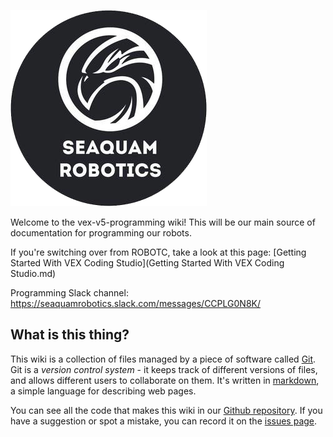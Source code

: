 ![graphical robot setup](images/searob-transparent.png)

Welcome to the vex-v5-programming wiki! This will be our main source of documentation for programming our robots.

If you're switching over  from ROBOTC, take a look at this page: [Getting Started With VEX Coding Studio](Getting Started With VEX Coding Studio.md)

Programming Slack channel: https://seaquamrobotics.slack.com/messages/CCPLG0N8K/

## What is this thing?

This wiki is a collection of files managed by a piece of software called [Git](https://git-scm.com/). Git is a _version control system_ - it keeps track of different versions of files, and allows different users to collaborate on them. It's written in [markdown](https://guides.github.com/features/mastering-markdown/), a simple language for describing web pages.

You can see all the code that makes this wiki in our [Github repository](https://github.com/seaquamrobotics/vex-v5-programming). If you have a suggestion or spot a mistake, you can record it on the [issues page](https://github.com/seaquamrobotics/vex-v5-programming/issues).
